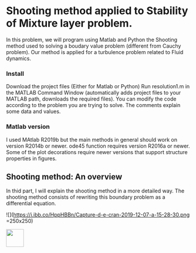 
# Shooting method applied to Stability of Mixture layer problem.

In this problem, we will program using Matlab and Python the Shooting method used to solving a boudary value problem (different from Cauchy problem). Our method is applied for a turbulence problem related to Fluid dynamics. 

### Install
Download the project files (Either for Matlab or Python)
Run resolution1.m in the MATLAB Command Window (automatically adds project files to your MATLAB path, downloads the required files).
You can modify the code according to the problem you are trying to solve. The comments explain some data and values.

### Matlab version
I used MAtlab R2019b  but the main methods in general should work on version R2014b or newer. ode45 function requires version R2016a or newer. Some of the plot decorations require newer versions that support structure properties in figures. 


## Shooting method: An overview
In thid part, I will explain the shooting method in a more detailed way. The shooting method consists of rewriting this boundary problem as a differential equation.

![](https://i.ibb.co/HppHBBn/Capture-d-e-cran-2019-12-07-a-15-28-30.png =250x250)

<img src="https://i.ibb.co/HppHBBn/Capture-d-e-cran-2019-12-07-a-15-28-30.png" width="48">


